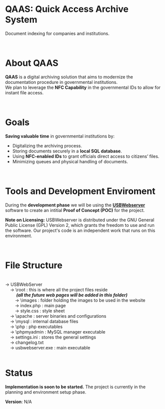 # QAAS: Quick Access Archive System
  Document indexing for companies and institutions.
  
<br>

# About QAAS
**QAAS** is a digital archiving solution that aims to modernize the documentation procedure in governmental institutions. 
<br> We plan to leverage the **NFC Capability** in the governmental IDs to allow for instant file access. 

<br>

# Goals
**Saving valuable time** in governmental institutions by:
- Digitalizing the archiving process.
- Storing documents securely in a **local SQL database**.
- Using **NFC-enabled IDs** to grant officials direct access to citizens’ files.
- Minimizing queues and physical handling of documents.

<br>

# Tools and Development Enviroment
During the **development phase** we will be using the **[USBWebserver](https://github.com/grimgravy/USBWebServer)** software to create an intitial **Proof of Concept (POC)** for the project.

**Note on Licensing:** USBWebserver is distributed under the GNU General Public License (GPL) Version 2, which grants the freedom to use and run the software. Our project's code is an independent work that runs on this environment.

<br>

# File Structure
<br>
-> USBWebServer <br>
    &nbsp;&nbsp;&nbsp;&nbsp;-> \root : this is where all the project files reside <br>
    &nbsp;&nbsp;&nbsp;&nbsp;&nbsp;&nbsp;&nbsp;&nbsp; <I><B>(all the future web pages will be added in this folder)</B></I> <br>
      &nbsp;&nbsp;&nbsp;&nbsp;&nbsp;&nbsp;&nbsp;&nbsp;-> \images : folder holding the images to be used in the website <br>
      &nbsp;&nbsp;&nbsp;&nbsp;&nbsp;&nbsp;&nbsp;&nbsp;-> index.php : main page <br>
      &nbsp;&nbsp;&nbsp;&nbsp;&nbsp;&nbsp;&nbsp;&nbsp;-> style.css : style sheet <br>
    &nbsp;&nbsp;&nbsp;&nbsp;-> \apache : server binaries and configurations <br>
    &nbsp;&nbsp;&nbsp;&nbsp;-> \mysql : internal database files <br>
    &nbsp;&nbsp;&nbsp;&nbsp;-> \php : php executables <br>
    &nbsp;&nbsp;&nbsp;&nbsp;-> \phpmyadmin : MySQL manager executable <br>
    &nbsp;&nbsp;&nbsp;&nbsp;-> settings.ini : stores the general settings <br>
    &nbsp;&nbsp;&nbsp;&nbsp;-> changelog.txt <br>
    &nbsp;&nbsp;&nbsp;&nbsp;-> usbwebserver.exe : main executable  <br>

<br>

# Status
**Implementation is soon to be started.** The project is currently in the planning and environment setup phase.

**Version**: N/A
